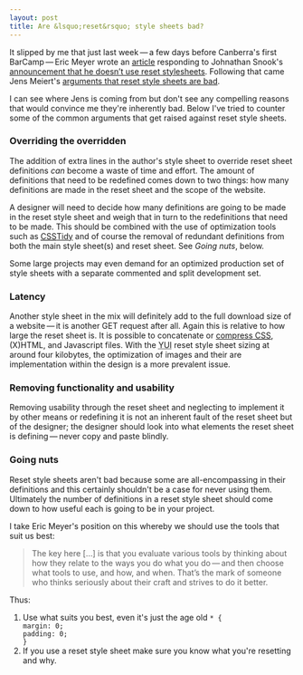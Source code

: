 ```yaml
---
layout: post
title: Are &lsquo;reset&rsquo; style sheets bad?
---
```

It slipped by me that just last week&thinsp;&mdash;&thinsp;a few days before Canberra's first BarCamp&thinsp;&mdash;&thinsp;Eric Meyer wrote an <a href="http://meyerweb.com/eric/thoughts/2008/04/17/crafting-ourselves/" title="Eric Meyer: Crafting Ourselves">article</a> responding to Johnathan Snook's <a href="http://snook.ca/archives/html_and_css/no_css_reset/" title="Johnathan Snook: No CSS Reset">announcement that he doesn&rsquo;t use reset stylesheets</a>. Following that came Jens Meiert's <a href="http://meiert.com/en/blog/20080419/reset-style-sheets-are-bad/" title="Jens Meiert: Why &lsquo;Reset&rsquo; Stytle Sheets are bad">arguments that reset style sheets are bad</a>.

I can see where Jens is coming from but don't see any compelling reasons that would convince me they're inherently bad. Below I've tried to counter some of the common arguments that get raised against reset style sheets.

### Overriding the overridden
The addition of extra lines in the author's style sheet to override reset sheet definitions <em>can</em> become a waste of time and effort. The amount of definitions that need to be redefined comes down to two things: how many definitions are made in the reset sheet and the scope of the website.

A designer will need to decide how many definitions are going to be made in the reset style sheet and weigh that in turn to the redefinitions that need to be made. This should be combined with the use of optimization tools such as <a href="http://csstidy.sourceforge.net/" title="A CSS parser and optimizer."><acronym title="Cascading Style Sheets">CSS</acronym>Tidy</a> and of course the removal of redundant definitions from both the main style sheet(s) and reset sheet. See <em>Going nuts</em>, below.

<p class="note">Some large projects may even demand for an optimized production set of style sheets with a separate commented and split development set.</p>

### Latency
Another style sheet in the mix will definitely add to the full download size of a website&thinsp;&mdash;&thinsp;it is another <abbr>GET</abbr> request after all. Again this is relative to how large the reset sheet is. <span class="sidenote">It is possible to concatenate or <a href="http://www.fiftyfoureleven.com/weblog/web-development/css/the-definitive-css-gzip-method" title="FiftyFourEleven: The Definitive Post on Gzipping your CSS">compress <acronym title="Cascading Style Sheets">CSS</acronym></a>, <abbr>(X)HTML</abbr>, and Javascript files.</span> With the <acronym title="Yahoo! User Interface">YUI</acronym> reset style sheet sizing at around four kilobytes, the optimization of images and their are implementation within the design is a more prevalent issue.

### Removing functionality and usability
Removing usability through the reset sheet and neglecting to implement it by other means or redefining it is not an inherent fault of the reset sheet but of the designer; the designer should look into what elements the reset sheet is defining&thinsp;&mdash;&thinsp;never copy and paste blindly.

### Going nuts
Reset style sheets aren't bad because some are all-encompassing in their definitions and this certainly shouldn't be a case for never using them. Ultimately the number of definitions in a reset style sheet should come down to how useful each is going to be in your project.

I take Eric Meyer's position on this whereby we should use the tools that suit us best:

<blockquote cite="Eric Meyer">
    <p>The key here [&hellip;] is that you evaluate various tools by thinking about how they relate to the ways you do what you do&thinsp;&mdash;&thinsp;and then choose what tools to use, and how, and when. That&rsquo;s the mark of someone who thinks seriously about their craft and strives to do it better.</p>
</blockquote>

Thus:

1. Use what suits you best, even it's just the age old
<code><span class="element">*</span> { <span class="property">margin:</span> <span class="attribute">0</span>; <span class="property">padding:</span> <span class="attribute">0</span>; }</code>
2. If you use a reset style sheet make sure you know what you're resetting and why.